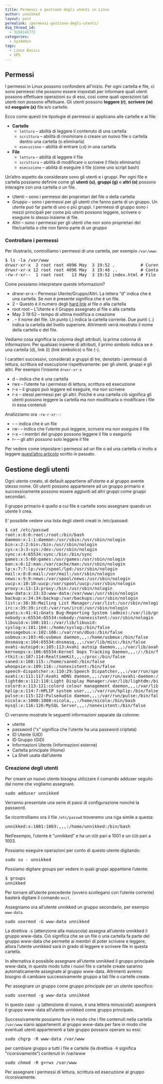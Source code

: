 ```yaml
---
title: Permessi e gestione degli utenti in Linux
author: unnikked
layout: post
permalink: /permessi-gestione-degli-utenti/
dsq_thread_id:
  - 3158141772
categories:
  - SysAdmin
tags:
  - Linux Basics
  - VPS
---
```

<div align="center">
  <!-- unnikked - responsive - header --><ins class="adsbygoogle" style="display:block" data-ad-client="ca-pub-3846608868139288" data-ad-slot="2778724254" data-ad-format="auto"></ins>
</div>

  


## Permessi

I permessi in Linux possono confondere all&#8217;inizio. Per ogni cartella e file, ci sono permessi che possono essere impostati per informare quali utenti possono effettuare operazioni su di essi, così come quali operazioni tali utenti non possono effettuare. Gli utenti possono **leggere (r)**, **scrivere (w)** ed **eseguire (x)** file e/o cartelle. 

Ecco come questi tre tipologie di permessi si applicano alle cartelle e ai file:

  * **Cartelle** 
      * `lettura` &#8211; abilità di leggere il contenuto di una cartella
      * `scrittura` &#8211; abilità di rinominare o creare un nuovo file o cartella dentro una cartella (o eliminarla)
      * `esecuzione` &#8211; abilità di entrare (`cd`) in una cartella
  * **File** 
      * `lettura` &#8211; abilità di leggere il file
      * `scrittura` &#8211; abilità di modificare o scrivere il file(o eliminarlo)
      * `esecuzione` &#8211; abilità di eseguire il file (come uno script bash)

Un&#8217;altro aspetto da considerare sono gli utenti e i gruppi. Per ogni file e cartella possiamo definire come gli **utenti (u)**, **gruppi (g)** e **altri (o)** possono interagire con una cartella o un file.

  * Utenti &#8211; sono i permessi dei proprietari del file o della cartella
  * Gruppo &#8211; sono i permessi per gli utenti che fanno parte di un gruppo. Un utente può far parte di uno o più gruppi. I permessi di gruppo sono i mezzi principali per come più utenti possono leggere, scrivere o eseguire lo stesso insieme di file.
  * Altri &#8211; sono i permessi per gli utenti che non sono proprietari del file/cartella o che non fanno parte di un gruppo

### Controllare i permessi

Per illustrarlo, controlliamo i permessi di una cartella, per esempio `/var/www`:

<pre class="lang:default decode:true ">$ ls -la /var/www
drwxr-xr-x  2 root root 4096 May  3 19:52 .          # Curent Directory
drwxr-xr-x 12 root root 4096 May  3 19:46 ..         # Containing Directory
-rw-r-xr--  1 root root   13 May  3 19:52 index.html # File in this Directory</pre>

Come possiamo interpretare queste informazioni?

  * drwxr-xr-x &#8211; Permessi Utente/Gruppo/Altri. La lettera &#8220;d&#8221; indica che è una cartella. Se non è presente significa che è un file.
  * 2 &#8211; Questo è il numero degli <a title="Collegamento fisico - Wikipedia" href="http://it.wikipedia.org/wiki/Collegamento_fisico" target="_blank">hard link</a> al file o alla cartella
  * root root &#8211; L&#8217;Utente e il Gruppo assegnato al file o alla cartella
  * May 3 19:52 &#8211; tempo di ultima modifica o creazione
  * . &#8211; Il nome del file. Un punto (.) indica la cartella corrente. Due punti (..) indica la cartella del livello superiore. Altrimenti verrà mostrato il nome della cartella o del file.

Vediamo cosa significa la colonna degli attributi, la prima colonna di informazioni: Per qualsiasi insieme di attributi, il primo simbolo indica se è una cartella (d), link (l) (link simbolico) o file (-). 

I caratteri successivi, considerati a gruppi di tre, denotato i permessi di lettura, scrittura ed esecuzione rispettivamente: per gli utenti, gruppi e gli altri. Per esempio l&#8217;insieme `drwxr-xr-x`

  * d &#8211; indica che è una cartella
  * rwx &#8211; l&#8217;utente ha i permessi di lettura, scrittura ed esecuzione
  * r-x &#8211; il gruppo può leggere ed eseguire, ma non scrivere
  * r-x &#8211; stessi permessi per gli altri. Poiché è una cartella ciò significa gli utenti possono leggere la cartella ma non modificarla o modificare i file in essa contenuti

Analizziamo ora `-rw-r-xr--`:

  * &#8211; &#8211; indica che è un file
  * rw- &#8211; indica che l&#8217;utente può leggere, scrivere ma non eseguire il file
  * r-x &#8211; i membri del gruppo possono leggere il file o eseguirlo
  * r&#8211; &#8211; gli altri possono solo leggere il file

Per vedere come impostare i permessi ad un file o ad una cartella vi invito a leggere <a href="permessi-file-chmod" title="Come impostare i permessi ai file con “chmod”" target="_blank">quest&#8217;altro articolo</a> scritto in passato. 

## Gestione degli utenti

Ogni utente creato, di default appartiene all&#8217;utente e al gruppo avente stesso nome. Gli utenti possono appartenere ad un gruppo primario e successivamente possono essere aggiunti ad altri gruppi come gruppi secondari. 

Il gruppo primario è quello a cui file e cartelle sono assegnare quando un utente li crea.

E&#8217; possibile vedere una lista degli utenti creati in /etc/passwd: 

<pre class="lang:sh decode:true " >$ cat /etc/passwd
root:x:0:0:root:/root:/bin/bash
daemon:x:1:1:daemon:/usr/sbin:/usr/sbin/nologin
bin:x:2:2:bin:/bin:/usr/sbin/nologin
sys:x:3:3:sys:/dev:/usr/sbin/nologin
sync:x:4:65534:sync:/bin:/bin/sync
games:x:5:60:games:/usr/games:/usr/sbin/nologin
man:x:6:12:man:/var/cache/man:/usr/sbin/nologin
lp:x:7:7:lp:/var/spool/lpd:/usr/sbin/nologin
mail:x:8:8:mail:/var/mail:/usr/sbin/nologin
news:x:9:9:news:/var/spool/news:/usr/sbin/nologin
uucp:x:10:10:uucp:/var/spool/uucp:/usr/sbin/nologin
proxy:x:13:13:proxy:/bin:/usr/sbin/nologin
www-data:x:33:33:www-data:/var/www:/usr/sbin/nologin
backup:x:34:34:backup:/var/backups:/usr/sbin/nologin
list:x:38:38:Mailing List Manager:/var/list:/usr/sbin/nologin
irc:x:39:39:ircd:/var/run/ircd:/usr/sbin/nologin
gnats:x:41:41:Gnats Bug-Reporting System (admin):/var/lib/gnats:/usr/sbin/nologin
nobody:x:65534:65534:nobody:/nonexistent:/usr/sbin/nologin
libuuid:x:100:101::/var/lib/libuuid:
syslog:x:101:104::/home/syslog:/bin/false
messagebus:x:102:106::/var/run/dbus:/bin/false
usbmux:x:103:46:usbmux daemon,,,:/home/usbmux:/bin/false
dnsmasq:x:104:65534:dnsmasq,,,:/var/lib/misc:/bin/false
avahi-autoipd:x:105:113:Avahi autoip daemon,,,:/var/lib/avahi-autoipd:/bin/false
kernoops:x:106:65534:Kernel Oops Tracking Daemon,,,:/:/bin/false
rtkit:x:107:114:RealtimeKit,,,:/proc:/bin/false
saned:x:108:115::/home/saned:/bin/false
whoopsie:x:109:116::/nonexistent:/bin/false
speech-dispatcher:x:110:29:Speech Dispatcher,,,:/var/run/speech-dispatcher:/bin/sh
avahi:x:111:117:Avahi mDNS daemon,,,:/var/run/avahi-daemon:/bin/false
lightdm:x:112:118:Light Display Manager:/var/lib/lightdm:/bin/false
colord:x:113:121:colord colour management daemon,,,:/var/lib/colord:/bin/false
hplip:x:114:7:HPLIP system user,,,:/var/run/hplip:/bin/false
pulse:x:115:122:PulseAudio daemon,,,:/var/run/pulse:/bin/false
nicola:x:1000:1000:nicola,,,:/home/nicola:/bin/bash
mysql:x:116:126:MySQL Server,,,:/nonexistent:/bin/false
</pre>

Ci verranno mostrate le seguenti informazioni separate da colonne:

  * utente
  * password (&#8220;x&#8221; significa che l&#8217;utente ha una password criptata)
  * ID Utente (UID)
  * ID Gruppo (GID)
  * Informazioni Utente (Informazioni esterne)
  * Cartella principale (Home)
  * La Shell usata dall&#8217;utente

### Creazione degli utenti

Per creare un nuovo utente bisogna utilizzare il comando adduser seguito dal nome che vogliamo assegnare.

<pre class="lang:default decode:true " >sudo adduser unnikked</pre>

Verranno presentate una serie di passi di configurazione nonché la password.

Se ricontrolliamo ora il file `/etc/passwd` troveremo una riga simile a questa:

<pre class="lang:default decode:true " >unnikked:x:1001:1003:,,,:/home/unnikked:/bin/bash</pre>

Nell&#8217;esempio, l&#8217;utente è &#8220;unnikked&#8221; e ha un `UID` pari a 1001 e un `GID` pari a 1003. 

Possiamo eseguire operazioni per conto di questo utente digitando:

<pre class="lang:default decode:true " >sudo su - unnikked</pre>

Possiamo digitare groups per vedere in quali gruppi appartiene l&#8217;utente:

<pre class="lang:default decode:true " >$ groups
unnikked</pre>

Per tornare all&#8217;utente precedente (ovvero scollegarsi con l&#8217;utente corrente) basterà digitare il comando `exit`. 

Assegniamo ora all&#8217;utente unnikked un gruppo secondario, per esempio `www-data`.

<pre class="lang:default decode:true " >sudo usermod -G www-data unnikked</pre>

La direttiva `-G` (attenzione alla maiuscola) assegna all&#8217;utente unnikked il gruppo www-data. Ciò significa che se un file o una cartella fa parte del gruppo www-data che permette ai membri di poter scrivere e leggere, allora l&#8217;utente unnikked sarà in grado di leggere e scrivere file in questa cartella. 

In alternativa è possibile assegnare all&#8217;utente unnikked il gruppo principale www-data, in questo modo tutte i nuovi file o cartelle create saranno automaticamente assegnate al gruppo www-data. Altrimenti avremo bisogno di cambiare successivamente gruppo a tali file o cartelle create.

Per assegnare un gruppo come gruppo principale per un utente specifico:

<pre class="lang:default decode:true " >sudo usermod -g www-data unnikked</pre>

In questo caso `-g` (attenzione di nuovo, è una lettera minuscola!) assegnerà il gruppo www-data all&#8217;utente unnikked come gruppo principale.

Successivamente possiamo fare in modo che i file contenuti nella cartella `/var/www` siano appartenenti al gruppo www-data per fare in modo che eventuali utenti appartenenti a tale gruppo possano operare su essi: 

<pre class="lang:default decode:true " >sudo chgrp -R www-data /var/www</pre>

per cambiare gruppo a tutti i file e cartelle (la direttiva `-R` significa &#8220;ricorsivamente&#8221;) contenuti in /var/www

<pre class="lang:default decode:true " >sudo chmod -R g+rwx /var/www</pre>

Per assegnare i permessi di lettura, scrittura ed esecuzione al gruppo ricorsivamente.

  


<div align="center">
  <!-- unnikked - responsive - footer --><ins class="adsbygoogle" style="display:block" data-ad-client="ca-pub-3846608868139288" data-ad-slot="4255457452" data-ad-format="auto"></ins>
</div>